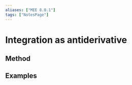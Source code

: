 ```yaml
---
aliases: ["MEE 8.8.1"]
tags: ["NotesPage"]
---
```


# Integration as antiderivative
## Method


## Examples
